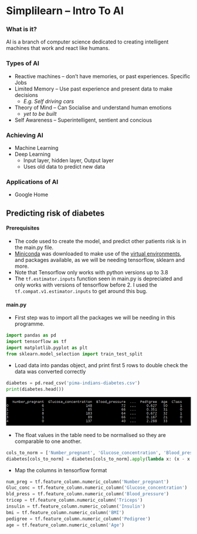 # Simplilearn – Intro To AI

### What is it?
AI is a branch of computer science dedicated to creating intelligent machines that work and react like humans.

### Types of AI
-	Reactive machines – don’t have memories, or past experiences. Specific Jobs
-	Limited Memory – Use past experience and present data to make decisions 
	- _E.g. Self driving cars_
-	Theory of Mind – Can Socialise and understand human emotions
    - _yet to be built_
-	Self Awareness – Superintelligent, sentient and concious

### Achieving AI
-	Machine Learning
-	Deep Learning
	-	Input layer, hidden layer, Output layer
	-	Uses old data to predict new data

### Applications of AI
-	Google Home

## Predicting risk of diabetes
#### Prerequisites
- The code used to create the model, and predict other patients risk is in the main.py file.
- [Miniconda](https://docs.conda.io/en/latest/miniconda.html) was downloaded to make use of the [virtual environments](https://docs.conda.io/projects/conda/en/4.6.0/_downloads/52a95608c49671267e40c689e0bc00ca/conda-cheatsheet.pdf), and packages available, as we will be needing tensorflow, sklearn and more.
- Note that Tensorflow only works with python versions up to 3.8
- The ```tf.estimator.inputs``` function seen in main.py is depreciated and only works with versions of tensorflow before 2. I used the ```tf.compat.v1.estimator.inputs``` to get around this bug.

#### main.py
- First step was to import all the packages we will be needing in this programme.
```python
import pandas as pd
import tensorflow as tf
import matplotlib.pyplot as plt
from sklearn.model_selection import train_test_split
```
- Load data into pandas object, and print first 5 rows to double check the data was converted correctly
```py
diabetes = pd.read_csv('pima-indians-diabetes.csv')
print(diabetes.head())
```
![](img/tablehead.png)
- The float values in the table need to be normalised so they are comparable to one another.
```py
cols_to_norm = ['Number_pregnant', 'Glucose_concentration', 'Blood_pressure', 'Triceps', 'Insulin', 'BMI', 'Pedigree']
diabetes[cols_to_norm] = diabetes[cols_to_norm].apply(lambda x: (x - x.min()) / (x.max() - x.min()))
```
- Map the columns in tensorflow format
```py
num_preg = tf.feature_column.numeric_column('Number_pregnant')
Gluc_conc = tf.feature_column.numeric_column('Glucose_concentration')
bld_press = tf.feature_column.numeric_column('Blood_pressure')
tricep = tf.feature_column.numeric_column('Triceps')
insulin = tf.feature_column.numeric_column('Insulin')
bmi = tf.feature_column.numeric_column('BMI')
pedigree = tf.feature_column.numeric_column('Pedigree')
age = tf.feature_column.numeric_column('Age')
```

